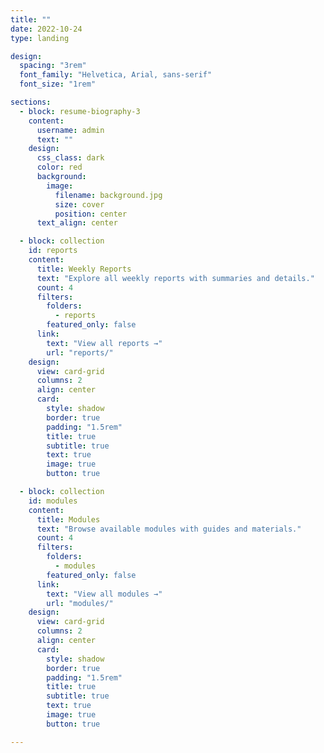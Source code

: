 ```yaml
---
title: ""
date: 2022-10-24
type: landing

design:
  spacing: "3rem"
  font_family: "Helvetica, Arial, sans-serif"
  font_size: "1rem"

sections:
  - block: resume-biography-3
    content:
      username: admin
      text: ""
    design:
      css_class: dark
      color: red
      background:
        image:
          filename: background.jpg
          size: cover
          position: center
      text_align: center

  - block: collection
    id: reports
    content:
      title: Weekly Reports
      text: "Explore all weekly reports with summaries and details."
      count: 4
      filters:
        folders:
          - reports
        featured_only: false
      link:
        text: "View all reports →"
        url: "reports/"
    design:
      view: card-grid
      columns: 2
      align: center
      card:
        style: shadow
        border: true
        padding: "1.5rem"
        title: true
        subtitle: true
        text: true
        image: true
        button: true

  - block: collection
    id: modules
    content:
      title: Modules
      text: "Browse available modules with guides and materials."
      count: 4
      filters:
        folders:
          - modules
        featured_only: false
      link:
        text: "View all modules →"
        url: "modules/"
    design:
      view: card-grid
      columns: 2
      align: center
      card:
        style: shadow
        border: true
        padding: "1.5rem"
        title: true
        subtitle: true
        text: true
        image: true
        button: true

---
```

